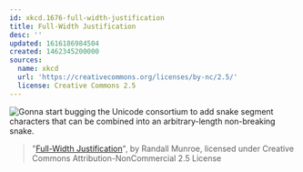 ```yaml
---
id: xkcd.1676-full-width-justification
title: Full-Width Justification
desc: ''
updated: 1616186984504
created: 1462345200000
sources:
  name: xkcd
  url: 'https://creativecommons.org/licenses/by-nc/2.5/'
  license: Creative Commons 2.5
---
```

![Gonna start bugging the Unicode consortium to add snake segment characters that can be combined into an arbitrary-length non-breaking snake.](https://imgs.xkcd.com/comics/full_width_justification.png)
> "[Full-Width Justification](https://xkcd.com/1676/)", by Randall Munroe, licensed under Creative Commons Attribution-NonCommercial 2.5 License
